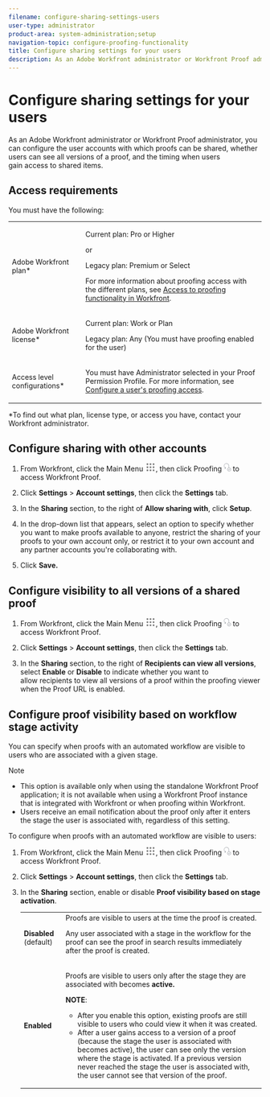 ```yaml
---
filename: configure-sharing-settings-users
user-type: administrator
product-area: system-administration;setup
navigation-topic: configure-proofing-functionality
title: Configure sharing settings for your users
description: As an Adobe Workfront administrator or Workfront Proof administrator, you can configure the user accounts with which proofs can be shared, whether users can see all versions of a proof, and the timing when users gain access to shared items.
---
```


# Configure sharing settings for your users

As an Adobe Workfront administrator or Workfront Proof administrator, you can configure the user accounts with which proofs can be shared, whether users can see all versions of a proof, and the timing when users gain&nbsp;access to shared items.&nbsp;

## Access requirements

You must have the following:

<table> 
 <col> 
 <col> 
 <tbody> 
  <tr> 
   <td role="rowheader">Adobe Workfront plan*</td> 
   <td> <p>Current plan: Pro or Higher</p> <p>or</p> <p>Legacy plan: Premium or Select</p> <p>For more information about proofing access with the different plans, see <a href="../../../administration-and-setup/manage-workfront/configure-proofing/access-to-proofing-functionality.md" class="MCXref xref">Access to proofing functionality in Workfront</a>.</p> </td> 
  </tr> 
  <tr> 
   <td role="rowheader">Adobe Workfront license*</td> 
   <td> <p>Current plan: Work or Plan</p> <p>Legacy plan: Any (You must have proofing enabled for the user)</p> </td> 
  </tr> 
  <tr> 
   <td role="rowheader">Access level configurations*</td> 
   <td> <p>You must have Administrator selected in your Proof Permission Profile. For more information, see <a href="../../../administration-and-setup/manage-workfront/configure-proofing/configure-a-users-proofing-access.md" class="MCXref xref">Configure a user's proofing access</a>.</p> </td> 
  </tr> 
 </tbody> 
</table>

&#42;To find out what plan, license type, or access you have, contact your Workfront administrator.

## Configure sharing with other accounts&nbsp;

1. From Workfront, click the Main Menu ![](assets/main-menu-icon.png), then click Proofing ![](assets/proofing-in-main-menu.png) to access Workfront Proof.    

1. Click **Settings** > **Account settings**, then click the **Settings** tab.

1. In the **Sharing** section, to the right of **Allow sharing with**, click **Setup**.

1. In the drop-down list that appears, select an option to specify whether you want to make proofs available to anyone, restrict the sharing of your proofs to your own account only, or restrict it to your own account and any partner accounts you're collaborating with.
1. Click **Save.**

## Configure visibility to all versions of a shared proof

1. From Workfront, click the Main Menu ![](assets/main-menu-icon.png), then click Proofing ![](assets/proofing-in-main-menu.png) to access Workfront Proof.    

1. Click **Settings** > **Account settings**, then click the **Settings** tab.

1. In the **Sharing** section, to the right of **Recipients can view all versions**, select **Enable** or **Disable** to indicate whether you want to allow&nbsp;recipients to view all versions of a proof within the proofing viewer when the Proof URL is enabled.

## Configure proof visibility based on workflow stage activity

You can specify when proofs with an automated workflow are visible to users who are associated with a given stage.

>[!NOTE]
>
>* This option is available&nbsp;only when using the standalone Workfront Proof application; it is not available when using a Workfront Proof instance that is integrated with Workfront or when proofing within Workfront.
>* Users receive an email notification about the proof only after it enters the stage the user is associated with, regardless of this setting.
>

To configure when proofs with an automated workflow are visible to users:

1. From Workfront, click the Main Menu ![](assets/main-menu-icon.png), then click Proofing ![](assets/proofing-in-main-menu.png) to access Workfront Proof.    

1. Click **Settings** > **Account settings**, then click the **Settings** tab.

1. In the&nbsp;**Sharing**&nbsp;section, enable or disable&nbsp;**Proof visibility based on stage activation**.

   <table> 
    <col> 
    <col> 
    <tbody> 
     <tr> 
      <td role="rowheader"><strong>Disabled</strong> (default)</td> 
      <td>Proofs are visible to users at the time&nbsp;the proof is created.<br><p>Any user associated with a stage in the workflow for the proof can see the proof in search results immediately after the proof is created.</p></td> 
     </tr> 
     <tr> 
      <td role="rowheader"><strong>Enabled</strong> </td> 
      <td> <p>Proofs are visible to users only&nbsp;after the stage they are associated with becomes <strong>active.</strong></p> <p><b>NOTE</b>:   
        <ul> 
         <li><em style="font-style: normal;">After you enable this option, existing proofs are still visible to users who could view it when it was created.</em> </li> 
         <li><em style="font-style: normal;">After a user gains access to a version of a proof (because the stage the user is associated with becomes active), the user can see only the version where the stage is activated. If a previous version never reached the stage the user is associated with, the user cannot see that version of the proof.&nbsp;</em> </li> 
        </ul> </p> </td> 
     </tr> 
    </tbody> 
   </table>

